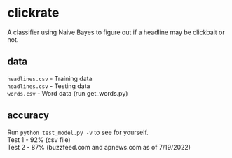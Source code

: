 # clickrate

A classifier using Naive Bayes to figure out if
a headline may be clickbait or not.

## data
`headlines.csv` - Training data <br>
`headlines.csv` - Testing data <br>
`words.csv` - Word data (run get_words.py)

## accuracy
Run `python test_model.py -v` to see for yourself.<br>
Test 1 - 92% (csv file)<br>
Test 2 - 87% (buzzfeed.com and apnews.com as of 7/19/2022)
